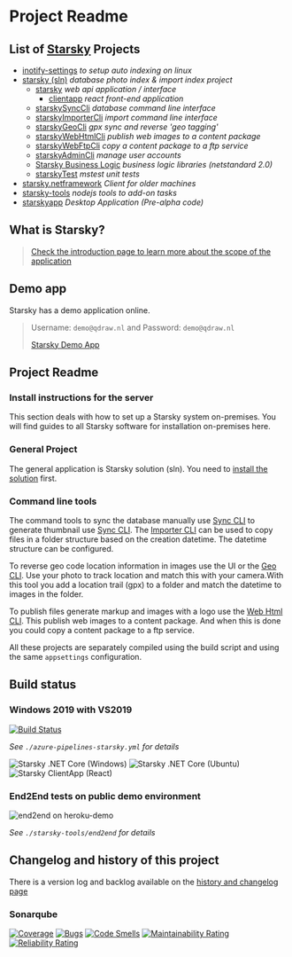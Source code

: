# Project Readme
## List of __[Starsky](readme.md)__ Projects
 * [inotify-settings](inotify-settings/readme.md) _to setup auto indexing on linux_
 * [starsky (sln)](starsky/readme.md) _database photo index & import index project_
    * [starsky](starsky/starsky/readme.md) _web api application / interface_
      *  [clientapp](starsky/starsky/clientapp/readme.md) _react front-end application_
    * [starskySyncCli](starsky/starskysynccli/readme.md)  _database command line interface_
    * [starskyImporterCli](starsky/starskyimportercli/readme.md)  _import command line interface_
    * [starskyGeoCli](starsky/starskygeocli/readme.md)  _gpx sync and reverse 'geo tagging'_
    * [starskyWebHtmlCli](starsky/starskywebhtmlcli/readme.md)  _publish web images to a content package_
    * [starskyWebFtpCli](starsky/starskywebftpcli/readme.md)  _copy a content package to a ftp service_
    * [starskyAdminCli](starsky/starskyadmincli/readme.md)  _manage user accounts_
    * [Starsky Business Logic](starsky/starskybusinesslogic/readme.md) _business logic libraries (netstandard 2.0)_
    * [starskyTest](starsky/starskytest/readme.md)  _mstest unit tests_
 * [starsky.netframework](starsky.netframework/readme.md) _Client for older machines_
 * [starsky-tools](starsky-tools/readme.md) _nodejs tools to add-on tasks_
 * [starskyapp](starskyapp/readme.md) _Desktop Application (Pre-alpha code)_

## What is Starsky?
> [Check the introduction page to learn more about the scope of the application](index.md)

## Demo app
Starsky has a demo application online. 
> Username: `demo@qdraw.nl` and Password: `demo@qdraw.nl`
>
> [Starsky Demo App](https://starskydemo.herokuapp.com)

## Project Readme   

### Install instructions for the server
This section deals with how to set up a Starsky system on-premises. You will find guides to all Starsky software for installation on-premises here.

### General Project
The general application is Starsky solution (sln). You need to [install the solution](starsky/readme.md) first.

### Command line tools
The command tools to sync the database manually use [Sync CLI](starsky/starskysynccli/readme.md) to generate thumbnail use [Sync CLI](starsky/starskysynccli/readme.md). The [Importer CLI](starsky/starskysynccli/readme.md)  can be used to copy files in a folder structure based on the creation datetime. The datetime structure can be configured.

To reverse geo code location information in images use the UI or the [Geo CLI](starsky/starskygeocli/readme.md). Use your photo to track location and match this with your camera.With this tool you add a location trail (gpx) to a folder and match the datetime to images in the folder.

To publish files generate markup and images with a logo use the [Web Html CLI](starsky/starskywebhtmlcli/readme.md). This publish web images to a content package. And when this is done you could copy a content package to a ftp service.

All these projects are separately compiled using the build script and using the same `appsettings` configuration.

## Build status

### Windows 2019 with VS2019
[![Build Status](https://qdraw.visualstudio.com/starsky/_apis/build/status/azure-pipelines-starsky?branchName=master)](https://qdraw.visualstudio.com/starsky/_build/latest?definitionId=17&branchName=master)

_See `./azure-pipelines-starsky.yml` for details_

![Starsky .NET Core (Windows)](https://github.com/qdraw/starsky/workflows/Starsky%20.NET%20Core%20(Windows)/badge.svg)
![Starsky .NET Core (Ubuntu)](https://github.com/qdraw/starsky/workflows/Starsky%20.NET%20Core%20(Ubuntu)/badge.svg)
![Starsky ClientApp (React)](https://github.com/qdraw/starsky/workflows/Starsky%20ClientApp%20(React)/badge.svg)

### End2End tests on public demo environment
![end2end on heroku-demo](https://github.com/qdraw/starsky/workflows/end2end%20on%20heroku-demo/badge.svg?branch=master)

_See `./starsky-tools/end2end` for details_

## Changelog and history of this project

There is a version log and backlog available on the [history and changelog page](history.md)

### Sonarqube
[![Coverage](https://sonarcloud.io/api/project_badges/measure?project=starsky&metric=coverage)](https://sonarcloud.io/dashboard?id=starsky)
[![Bugs](https://sonarcloud.io/api/project_badges/measure?project=starsky&metric=bugs)](https://sonarcloud.io/dashboard?id=starsky)
[![Code Smells](https://sonarcloud.io/api/project_badges/measure?project=starsky&metric=code_smells)](https://sonarcloud.io/dashboard?id=starsky)
[![Maintainability Rating](https://sonarcloud.io/api/project_badges/measure?project=starsky&metric=sqale_rating)](https://sonarcloud.io/dashboard?id=starsky)
[![Reliability Rating](https://sonarcloud.io/api/project_badges/measure?project=starsky&metric=reliability_rating)](https://sonarcloud.io/dashboard?id=starsky)
